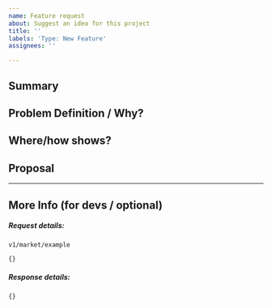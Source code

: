 ```yaml
---
name: Feature request
about: Suggest an idea for this project
title: ''
labels: 'Type: New Feature'
assignees: ''

---
```


<!-- < < < < < < < < < < < < < < < < < < < < < < < < < < < < < < < < < ☺ 
v            ✰  Thanks for opening an feature request! ✰               v
v    Before smashing the submit button please review the template.     v
v               Don't forget to set the priority label.                v
☺ > > > > > > > > > > > > > > > > > > > > > > > > > > > > > > > > >  -->

## Summary

<!-- Short, concise description of the proposed feature -->

## Problem Definition / Why?

<!-- Why do we need this feature? 
What problems may be addressed by introducing this feature?
Are there any disadvantages of including this feature? -->

## Where/how shows?

<!-- Do Where/how are we going to show this information? If do you have some images it's going to be awesome -->

## Proposal

<!-- Detailed description of requirements of implementation -->

____

## More Info (for devs / optional)
##### Request details:
`v1/market/example`
```
{}
```

##### Response details:
```
{}
```

